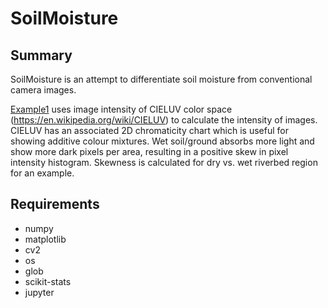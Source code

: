 # SoilMoisture

## Summary
SoilMoisture is an attempt to differentiate soil moisture from conventional camera images.

[Example1](https://github.com/snohatech/SoilMoisture/blob/main/Example1.ipynb) uses image intensity of CIELUV color space (https://en.wikipedia.org/wiki/CIELUV) to calculate the intensity of images. CIELUV has an associated 2D chromaticity chart which is useful for showing additive colour mixtures. Wet soil/ground absorbs more light and show more dark pixels per area, resulting in a positive skew in pixel intensity histogram. Skewness is calculated for dry vs. wet riverbed region for an example.

## Requirements

- numpy
- matplotlib
- cv2
- os
- glob
- scikit-stats
- jupyter
